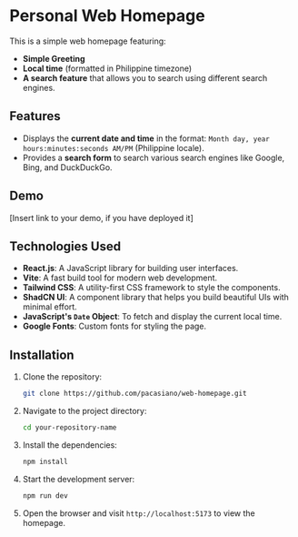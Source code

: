 # Personal Web Homepage

This is a simple web homepage featuring:
- **Simple Greeting**
- **Local time** (formatted in Philippine timezone)
- **A search feature** that allows you to search using different search engines.

## Features
- Displays the **current date and time** in the format: `Month day, year hours:minutes:seconds AM/PM` (Philippine locale).
- Provides a **search form** to search various search engines like Google, Bing, and DuckDuckGo.

## Demo
[Insert link to your demo, if you have deployed it]

## Technologies Used
- **React.js**: A JavaScript library for building user interfaces.
- **Vite**: A fast build tool for modern web development.
- **Tailwind CSS**: A utility-first CSS framework to style the components.
- **ShadCN UI**: A component library that helps you build beautiful UIs with minimal effort.
- **JavaScript's `Date` Object**: To fetch and display the current local time.
- **Google Fonts**: Custom fonts for styling the page.

## Installation

1. Clone the repository:

   ```bash
   git clone https://github.com/pacasiano/web-homepage.git

2.	Navigate to the project directory:

    ```bash
    cd your-repository-name

3. Install the dependencies:

    ```bash
    npm install

4. Start the development server:

    ```bash 
    npm run dev

5. Open the browser and visit `http://localhost:5173` to view the homepage.